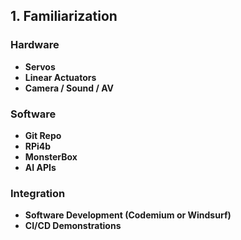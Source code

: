 ## 1. Familiarization

### Hardware
- **Servos**
- **Linear Actuators**
- **Camera / Sound / AV**

### Software
- **Git Repo**
- **RPi4b**
- **MonsterBox**
- **AI APIs**

### Integration
- **Software Development (Codemium or Windsurf)**
- **CI/CD Demonstrations**
